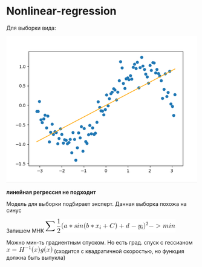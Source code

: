# Nonlinear-regression

Для выборки вида:

![](https://raw.githubusercontent.com/okiochan/Nonlinear-regression/master/1.png)

**линейная регрессия не подходит**

Модель для выборки подбирает эксперт. Данная выборка похожа на синус

Запишем МНК
![](https://raw.githubusercontent.com/okiochan/Nonlinear-regression/master/CodeCogsEqn.gif)

Можно мин-ть градиентным спуском. Но есть град. спуск с гессианом  ![](https://raw.githubusercontent.com/okiochan/Nonlinear-regression/master/CodeCogsEqn(1).gif)
(сходится с квадратичной скоростью, но функция должна быть выпукла)
